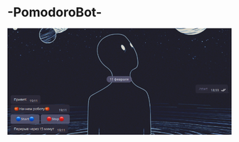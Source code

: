 # -PomodoroBot-

![sreenshot](https://github.com/l0s0s/-PomodoroBot-/blob/main/Screenshot%202021-02-11%20191304.png)
